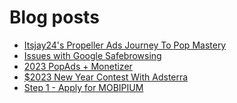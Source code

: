 # Blog posts
<!-- BLOG-POST-LIST:START -->
- [Itsjay24&#39;s Propeller Ads Journey To Pop Mastery](https://afflift.com/f/threads/itsjay24s-propeller-ads-journey-to-pop-mastery.10146/)
- [Issues with Google Safebrowsing](https://afflift.com/f/threads/issues-with-google-safebrowsing.10136/)
- [2023 PopAds + Monetizer](https://afflift.com/f/threads/2023-popads-monetizer.10185/)
- [$2023 New Year Contest With Adsterra](https://afflift.com/f/threads/2023-new-year-contest-with-adsterra.10196/)
- [Step 1 - Apply for MOBIPIUM](https://afflift.com/f/threads/step-1-apply-for-mobipium.2938/)
<!-- BLOG-POST-LIST:END -->
